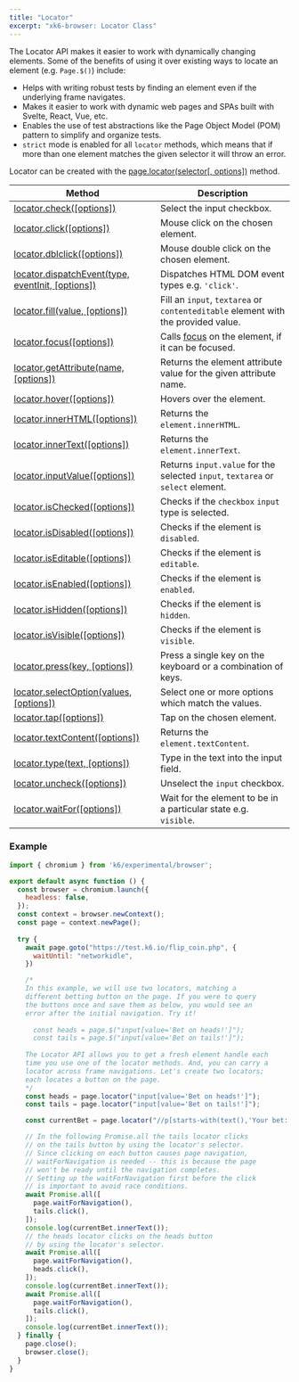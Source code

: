 ```yaml
---
title: "Locator"
excerpt: "xk6-browser: Locator Class"
---
```


The Locator API makes it easier to work with dynamically changing elements. Some of the benefits of using it over existing ways to locate an element (e.g. `Page.$()`) include:

- Helps with writing robust tests by finding an element even if the underlying frame navigates.
- Makes it easier to work with dynamic web pages and SPAs built with Svelte, React, Vue, etc.
- Enables the use of test abstractions like the Page Object Model (POM) pattern to simplify and organize tests.
- `strict` mode is enabled for all `locator` methods, which means that if more than one element matches the given selector it will throw an error.

Locator can be created with the [page.locator(selector[, options])](/javascript-api/xk6-browser/api/page/#page-locator) method.

| Method                                                                                                        | Description                                                                                                                |
|---------------------------------------------------------------------------------------------------------------|----------------------------------------------------------------------------------------------------------------------------|
| [locator.check([options])](/javascript-api/xk6-browser/api/locator/check) <BWIPT id="471"/>                       | Select the input checkbox.                                                                                                 |
| [locator.click([options])](/javascript-api/xk6-browser/api/locator/click) <BWIPT id="471"/>                       | Mouse click on the chosen element.                                                                                        |
| [locator.dblclick([options])](/javascript-api/xk6-browser/api/locator/dblclick) <BWIPT id="469"/>                 | Mouse double click on the chosen element.                                                                                 |
| [locator.dispatchEvent(type, eventInit, [options])](/javascript-api/xk6-browser/api/locator/dispatchevent)        | Dispatches HTML DOM event types e.g. `'click'`.                                                                              |
| [locator.fill(value, [options])](/javascript-api/xk6-browser/api/locator/fill)                                    | Fill an `input`, `textarea` or `contenteditable` element with the provided value.                                          |
| [locator.focus([options])](/javascript-api/xk6-browser/api/locator/focus)                                         | Calls [focus](https://developer.mozilla.org/en-US/docs/Web/API/HTMLElement/focus) on the element, if it can be focused. |
| [locator.getAttribute(name, [options])](/javascript-api/xk6-browser/api/locator/getattribute)                     | Returns the element attribute value for the given attribute name.                                                          |
| [locator.hover([options])](/javascript-api/xk6-browser/api/locator/hover) <BWIPT id="471"/>                       | Hovers over the element.                                                                                                   |
| [locator.innerHTML([options])](/javascript-api/xk6-browser/api/locator/innerhtml)                                 | Returns the `element.innerHTML`.                                                                                           |
| [locator.innerText([options])](/javascript-api/xk6-browser/api/locator/innertext)                                 | Returns the `element.innerText`.                                                                                           |
| [locator.inputValue([options])](/javascript-api/xk6-browser/api/locator/inputvalue)                               | Returns `input.value` for the selected `input`, `textarea` or `select` element.                                            |
| [locator.isChecked([options])](/javascript-api/xk6-browser/api/locator/ischecked)                                 | Checks if the `checkbox` `input` type is selected.                                                                         |
| [locator.isDisabled([options])](/javascript-api/xk6-browser/api/locator/isdisabled)                               | Checks if the element is `disabled`.                                                                                       |
| [locator.isEditable([options])](/javascript-api/xk6-browser/api/locator/iseditable)                               | Checks if the element is `editable`.                                                                                       |
| [locator.isEnabled([options])](/javascript-api/xk6-browser/api/locator/isenabled)                                 | Checks if the element is `enabled`.                                                                                        |
| [locator.isHidden([options])](/javascript-api/xk6-browser/api/locator/ishidden)                                   | Checks if the element is `hidden`.                                                                                         |
| [locator.isVisible([options])](/javascript-api/xk6-browser/api/locator/isvisible)                                 | Checks if the element is `visible`.                                                                                        |
| [locator.press(key, [options])](/javascript-api/xk6-browser/api/locator/press)                                    | Press a single key on the keyboard or a combination of keys.                                                               |
| [locator.selectOption(values, [options])](/javascript-api/xk6-browser/api/locator/selectoption) <BWIPT id="470"/> | Select one or more options which match the values.                                                                         |
| [locator.tap([options])](/javascript-api/xk6-browser/api/locator/tap) <BWIPT id="471"/>                           | Tap on the chosen element.                                                                                                |
| [locator.textContent([options])](/javascript-api/xk6-browser/api/locator/textcontent)                             | Returns the `element.textContent`.                                                                                         |
| [locator.type(text, [options])](/javascript-api/xk6-browser/api/locator/type)                                     | Type in the text into the input field.                                                                                     |
| [locator.uncheck([options])](/javascript-api/xk6-browser/api/locator/uncheck) <BWIPT id="471"/>                   | Unselect the `input` checkbox.                                                                                             |
| [locator.waitFor([options])](/javascript-api/xk6-browser/api/locator/waitfor) <BWIPT id="472"/>                   | Wait for the element to be in a particular state e.g. `visible`.                                                           |

### Example

<CodeGroup labels={[]}>

```javascript
import { chromium } from 'k6/experimental/browser';

export default async function () {
  const browser = chromium.launch({
    headless: false,
  });
  const context = browser.newContext();
  const page = context.newPage();
  
  try {
    await page.goto("https://test.k6.io/flip_coin.php", {
      waitUntil: "networkidle",
    })

    /*
    In this example, we will use two locators, matching a
    different betting button on the page. If you were to query
    the buttons once and save them as below, you would see an
    error after the initial navigation. Try it!
  
      const heads = page.$("input[value='Bet on heads!']");
      const tails = page.$("input[value='Bet on tails!']");
  
    The Locator API allows you to get a fresh element handle each
    time you use one of the locator methods. And, you can carry a
    locator across frame navigations. Let's create two locators;
    each locates a button on the page.
    */
    const heads = page.locator("input[value='Bet on heads!']");
    const tails = page.locator("input[value='Bet on tails!']");

    const currentBet = page.locator("//p[starts-with(text(),'Your bet: ')]");

    // In the following Promise.all the tails locator clicks
    // on the tails button by using the locator's selector.
    // Since clicking on each button causes page navigation,
    // waitForNavigation is needed -- this is because the page
    // won't be ready until the navigation completes.
    // Setting up the waitForNavigation first before the click
    // is important to avoid race conditions.
    await Promise.all([
      page.waitForNavigation(),
      tails.click(),
    ]);
    console.log(currentBet.innerText());
    // the heads locator clicks on the heads button
    // by using the locator's selector.
    await Promise.all([
      page.waitForNavigation(),
      heads.click(),
    ]);
    console.log(currentBet.innerText());
    await Promise.all([
      page.waitForNavigation(),
      tails.click(),
    ]);
    console.log(currentBet.innerText());
  } finally {
    page.close();
    browser.close();
  }
}
```

</CodeGroup>
